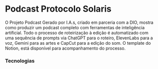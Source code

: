 # Podcast Protocolo Solaris

O Projeto Podcast Gerado por I.A.s, criado em parceria com a DIO, mostra como produzir um podcast completo com ferramentas de inteligência artificial. Todo o processo de roteirização à edição é automatizado com uma sequência de prompts via ChatGPT para o roteiro, ElevenLabs para a voz, Gemini para as artes e CapCut para a edição do som. O template do Notion, está disponível para acompanhamento do processo.

### Tecnologias
